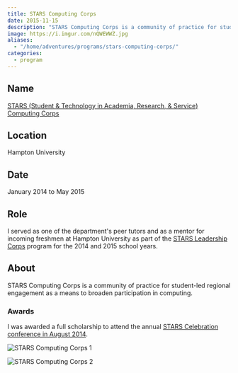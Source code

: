 ```yaml
---
title: STARS Computing Corps
date: 2015-11-15
description: "STARS Computing Corps is a community of practice for student-led regional engagement as a means to broaden participation in computing."
image: https://i.imgur.com/nQWEWWZ.jpg
aliases:
  - "/home/adventures/programs/stars-computing-corps/"
categories:
  - program
---
```


## Name

[STARS (Student & Technology in Academia, Research, & Service) Computing Corps](https://starscomputingcorps.org/ "STARS Computing Corps")

## Location

Hampton University

## Date

January 2014 to May 2015

## Role

I served as one of the department's peer tutors and as a mentor for incoming freshmen at Hampton University as part of the [STARS Leadership Corps](https://starscomputingcorps.org/corps) program for the 2014 and 2015 school years.

## About

STARS Computing Corps is a community of practice for student-led regional engagement as a means to broaden participation in computing.

### Awards

I was awarded a full scholarship to attend the annual [STARS Celebration conference in August 2014](https://www.starscelebration.org/2014).

![STARS Computing Corps 1](https://i.imgur.com/SGu6qwo.jpg)

![STARS Computing Corps 2](https://i.imgur.com/cDLUan5.jpg)
